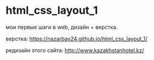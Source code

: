 # html_css_layout_1

мои первые шаги в web, дизайн + верстка.

верстка: https://nazarbay24.github.io/html_css_layout_1/

редизайн этого сайта: http://www.kazakhstanhotel.kz/
